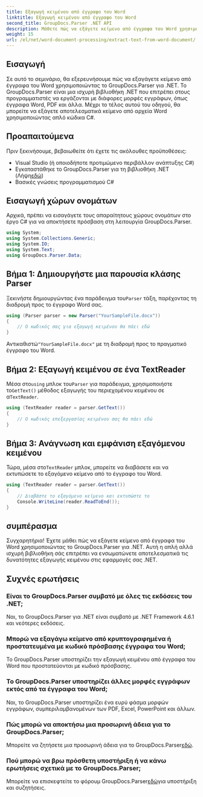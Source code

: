```yaml
---
title: Εξαγωγή κειμένου από έγγραφο του Word
linktitle: Εξαγωγή κειμένου από έγγραφο του Word
second_title: GroupDocs.Parser .NET API
description: Μάθετε πώς να εξάγετε κείμενο από έγγραφα του Word χρησιμοποιώντας το GroupDocs.Parser για .NET. Οδηγός βήμα προς βήμα με παραδείγματα κώδικα.
weight: 15
url: /el/net/word-document-processing/extract-text-from-word-document/
---
```

## Εισαγωγή
Σε αυτό το σεμινάριο, θα εξερευνήσουμε πώς να εξαγάγετε κείμενο από έγγραφα του Word χρησιμοποιώντας το GroupDocs.Parser για .NET. Το GroupDocs.Parser είναι μια ισχυρή βιβλιοθήκη .NET που επιτρέπει στους προγραμματιστές να εργάζονται με διάφορες μορφές εγγράφων, όπως έγγραφα Word, PDF και άλλα. Μέχρι το τέλος αυτού του οδηγού, θα μπορείτε να εξάγετε αποτελεσματικά κείμενο από αρχεία Word χρησιμοποιώντας απλό κώδικα C#.
## Προαπαιτούμενα
Πριν ξεκινήσουμε, βεβαιωθείτε ότι έχετε τις ακόλουθες προϋποθέσεις:
- Visual Studio (ή οποιοδήποτε προτιμώμενο περιβάλλον ανάπτυξης C#)
- Εγκαταστάθηκε το GroupDocs.Parser για τη βιβλιοθήκη .NET (Λήψη[εδώ](https://releases.groupdocs.com/parser/net/))
- Βασικές γνώσεις προγραμματισμού C#

## Εισαγωγή χώρων ονομάτων
Αρχικά, πρέπει να εισαγάγετε τους απαραίτητους χώρους ονομάτων στο έργο C# για να αποκτήσετε πρόσβαση στη λειτουργία GroupDocs.Parser.
```csharp
using System;
using System.Collections.Generic;
using System.IO;
using System.Text;
using GroupDocs.Parser.Data;
```
## Βήμα 1: Δημιουργήστε μια παρουσία κλάσης Parser
 Ξεκινήστε δημιουργώντας ένα παράδειγμα του`Parser` τάξη, παρέχοντας τη διαδρομή προς το έγγραφο Word σας.
```csharp
using (Parser parser = new Parser("YourSampleFile.docx"))
{
    // Ο κωδικός σας για εξαγωγή κειμένου θα πάει εδώ
}
```
 Αντικαθιστώ`"YourSampleFile.docx"` με τη διαδρομή προς το πραγματικό έγγραφο του Word.
## Βήμα 2: Εξαγωγή κειμένου σε ένα TextReader
 Μέσα στο`using` μπλοκ του`Parser` για παράδειγμα, χρησιμοποιήστε το`GetText()` μέθοδος εξαγωγής του περιεχομένου κειμένου σε α`TextReader`.
```csharp
using (TextReader reader = parser.GetText())
{
    // Ο κωδικός επεξεργασίας κειμένου σας θα πάει εδώ
}
```
## Βήμα 3: Ανάγνωση και εμφάνιση εξαγόμενου κειμένου
 Τώρα, μέσα στο`TextReader` μπλοκ, μπορείτε να διαβάσετε και να εκτυπώσετε το εξαγόμενο κείμενο από το έγγραφο του Word.
```csharp
using (TextReader reader = parser.GetText())
{
    // Διαβάστε το εξαγόμενο κείμενο και εκτυπώστε το
    Console.WriteLine(reader.ReadToEnd());
}
```

## συμπέρασμα
Συγχαρητήρια! Έχετε μάθει πώς να εξάγετε κείμενο από έγγραφα του Word χρησιμοποιώντας το GroupDocs.Parser για .NET. Αυτή η απλή αλλά ισχυρή βιβλιοθήκη σάς επιτρέπει να ενσωματώνετε αποτελεσματικά τις δυνατότητες εξαγωγής κειμένου στις εφαρμογές σας .NET.

## Συχνές ερωτήσεις
### Είναι το GroupDocs.Parser συμβατό με όλες τις εκδόσεις του .NET;
Ναι, το GroupDocs.Parser για .NET είναι συμβατό με .NET Framework 4.6.1 και νεότερες εκδόσεις.
### Μπορώ να εξαγάγω κείμενο από κρυπτογραφημένα ή προστατευμένα με κωδικό πρόσβασης έγγραφα του Word;
Το GroupDocs.Parser υποστηρίζει την εξαγωγή κειμένου από έγγραφα του Word που προστατεύονται με κωδικό πρόσβασης.
### Το GroupDocs.Parser υποστηρίζει άλλες μορφές εγγράφων εκτός από τα έγγραφα του Word;
Ναι, το GroupDocs.Parser υποστηρίζει ένα ευρύ φάσμα μορφών εγγράφων, συμπεριλαμβανομένων των PDF, Excel, PowerPoint και άλλων.
### Πώς μπορώ να αποκτήσω μια προσωρινή άδεια για το GroupDocs.Parser;
 Μπορείτε να ζητήσετε μια προσωρινή άδεια για το GroupDocs.Parser[εδώ](https://purchase.groupdocs.com/temporary-license/).
### Πού μπορώ να βρω πρόσθετη υποστήριξη ή να κάνω ερωτήσεις σχετικά με το GroupDocs.Parser;
 Μπορείτε να επισκεφτείτε το φόρουμ GroupDocs.Parser[εδώ](https://forum.groupdocs.com/c/parser/17)για υποστήριξη και συζητήσεις.